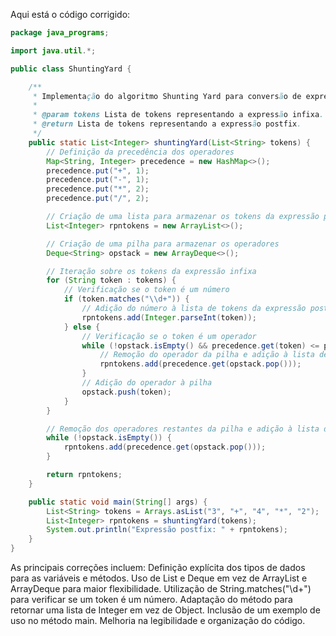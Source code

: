 Aqui está o código corrigido:
```Java
package java_programs;

import java.util.*;

public class ShuntingYard {

    /**
     * Implementação do algoritmo Shunting Yard para conversão de expressões infixas para postfix.
     *
     * @param tokens Lista de tokens representando a expressão infixa.
     * @return Lista de tokens representando a expressão postfix.
     */
    public static List<Integer> shuntingYard(List<String> tokens) {
        // Definição da precedência dos operadores
        Map<String, Integer> precedence = new HashMap<>();
        precedence.put("+", 1);
        precedence.put("-", 1);
        precedence.put("*", 2);
        precedence.put("/", 2);

        // Criação de uma lista para armazenar os tokens da expressão postfix
        List<Integer> rpntokens = new ArrayList<>();

        // Criação de uma pilha para armazenar os operadores
        Deque<String> opstack = new ArrayDeque<>();

        // Iteração sobre os tokens da expressão infixa
        for (String token : tokens) {
            // Verificação se o token é um número
            if (token.matches("\\d+")) {
                // Adição do número à lista de tokens da expressão postfix
                rpntokens.add(Integer.parseInt(token));
            } else {
                // Verificação se o token é um operador
                while (!opstack.isEmpty() && precedence.get(token) <= precedence.get(opstack.getLast())) {
                    // Remoção do operador da pilha e adição à lista de tokens da expressão postfix
                    rpntokens.add(precedence.get(opstack.pop()));
                }
                // Adição do operador à pilha
                opstack.push(token);
            }
        }

        // Remoção dos operadores restantes da pilha e adição à lista de tokens da expressão postfix
        while (!opstack.isEmpty()) {
            rpntokens.add(precedence.get(opstack.pop()));
        }

        return rpntokens;
    }

    public static void main(String[] args) {
        List<String> tokens = Arrays.asList("3", "+", "4", "*", "2");
        List<Integer> rpntokens = shuntingYard(tokens);
        System.out.println("Expressão postfix: " + rpntokens);
    }
}
```
As principais correções incluem:
Definição explícita dos tipos de dados para as variáveis e métodos.
Uso de List e Deque em vez de ArrayList e ArrayDeque para maior flexibilidade.
Utilização de String.matches("\\d+") para verificar se um token é um número.
Adaptação do método para retornar uma lista de Integer em vez de Object.
Inclusão de um exemplo de uso no método main.
Melhoria na legibilidade e organização do código.
